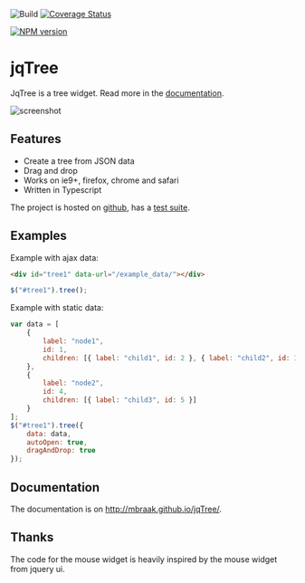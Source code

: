 ![Build](https://github.com/mbraak/jqTree/workflows/Continuous%20integration/badge.svg) [![Coverage Status](https://img.shields.io/coveralls/mbraak/jqTree.svg)](https://coveralls.io/r/mbraak/jqTree)

[![NPM version](https://img.shields.io/npm/v/jqtree.svg)](https://www.npmjs.com/package/jqtree)

# jqTree

JqTree is a tree widget. Read more in the [documentation](https://mbraak.github.io/jqTree/).

![screenshot](https://raw.github.com/mbraak/jqTree/master/screenshot.png)

## Features

* Create a tree from JSON data
* Drag and drop
* Works on ie9+, firefox, chrome and safari
* Written in Typescript

The project is hosted on [github](https://github.com/mbraak/jqTree), has a [test suite](http://mbraak.github.io/jqTree/test/test.html).

## Examples

Example with ajax data:

```html
<div id="tree1" data-url="/example_data/"></div>
```

```js
$("#tree1").tree();
```

Example with static data:

```js
var data = [
    {
        label: "node1",
        id: 1,
        children: [{ label: "child1", id: 2 }, { label: "child2", id: 3 }]
    },
    {
        label: "node2",
        id: 4,
        children: [{ label: "child3", id: 5 }]
    }
];
$("#tree1").tree({
    data: data,
    autoOpen: true,
    dragAndDrop: true
});
```

## Documentation

The documentation is on http://mbraak.github.io/jqTree/.

## Thanks

The code for the mouse widget is heavily inspired by the mouse widget from jquery ui.
